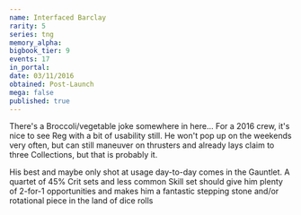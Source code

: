 ```yaml
---
name: Interfaced Barclay
rarity: 5
series: tng
memory_alpha:
bigbook_tier: 9
events: 17
in_portal:
date: 03/11/2016
obtained: Post-Launch
mega: false
published: true
---
```


There's a Broccoli/vegetable joke somewhere in here… For a 2016 crew, it's nice to see Reg with a bit of usability still. He won't pop up on the weekends very often, but can still maneuver on thrusters and already lays claim to three Collections, but that is probably it.

His best and maybe only shot at usage day-to-day comes in the Gauntlet. A quartet of 45% Crit sets and less common Skill set should give him plenty of 2-for-1 opportunities and makes him a fantastic stepping stone and/or rotational piece in the land of dice rolls

